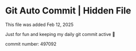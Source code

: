 # Git Auto Commit | Hidden File

This file was added Feb 12, 2025

Just for fun and keeping my daily git commit active 🤪

commit number: 497092
